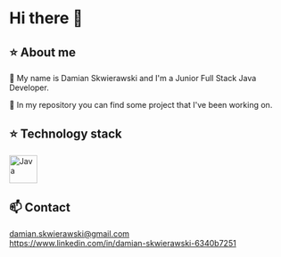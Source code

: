 # Hi there 👋

## :star: About me

💬 My name is Damian Skwierawski and I'm a Junior Full Stack Java Developer.

🔭 In my repository you can find some project that I've been working on.

## :star: Technology stack
<div align="left">
	<img height="50" src="https://skillicons.dev/icons?i=java,react, js, html, css, git, jira, mockito, junit,figma&theme=dark" alt="Java" title="Java" />
</div>

## :mailbox: Contact
damian.skwierawski@gmail.com <br />
https://www.linkedin.com/in/damian-skwierawski-6340b7251

<!--
**damskw/damskw** is a ✨ _special_ ✨ repository because its `README.md` (this file) appears on your GitHub profile.

Here are some ideas to get you started:

- 🔭 I’m currently working on ...
- 🌱 I’m currently learning ...
- 👯 I’m looking to collaborate on ...
- 🤔 I’m looking for help with ...
- 💬 Ask me about ...
- 📫 How to reach me: ...
- 😄 Pronouns: ...
- ⚡ Fun fact: ...
-->
